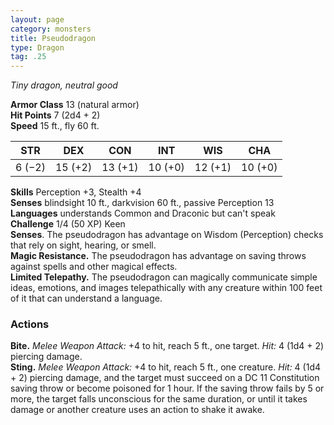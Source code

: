 ```yaml
---
layout: page
category: monsters
title: Pseudodragon
type: Dragon
tag: .25
---
```

_Tiny dragon, neutral good_

**Armor Class** 13 (natural armor)    
**Hit Points** 7 (2d4 + 2)    
**Speed** 15 ft., fly 60 ft. 

| STR     | DEX     | CON     | INT     | WIS     | CHA     |
|---------|---------|---------|---------|---------|---------|
| 6 (−2)  | 15 (+2) | 13 (+1) | 10 (+0) | 12 (+1) | 10 (+0) |

**Skills** Perception +3, Stealth +4    
**Senses** blindsight 10 ft., darkvision 60 ft., passive Perception 13    
**Languages** understands Common and Draconic but can't speak    
**Challenge** 1/4 (50 XP) Keen    
**Senses**. The pseudodragon has advantage on Wisdom (Perception) checks that rely on sight, hearing, or smell.    
**Magic Resistance.** The pseudodragon has advantage on saving throws against spells and other magical effects.    
**Limited Telepathy.** The pseudodragon can magically communicate simple ideas, emotions, and images telepathically with any creature within 100 feet of it that can understand a language. 

### Actions    
**Bite.** _Melee Weapon Attack:_ +4 to hit, reach 5 ft., one target. _Hit:_ 4 (1d4 + 2) piercing damage.    
**Sting.** _Melee Weapon Attack:_ +4 to hit, reach 5 ft., one creature. _Hit:_ 4 (1d4 + 2) piercing damage, and the target must succeed on a DC 11 Constitution saving throw or become poisoned for 1 hour. If the saving throw fails by 5 or more, the target falls unconscious for the same duration, or until it takes damage or another creature uses an action to shake it awake.